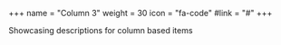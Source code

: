 +++
  name = "Column 3"
  weight = 30
  icon = "fa-code"
  #link = "#"
+++
 
  Showcasing descriptions for column based items
 